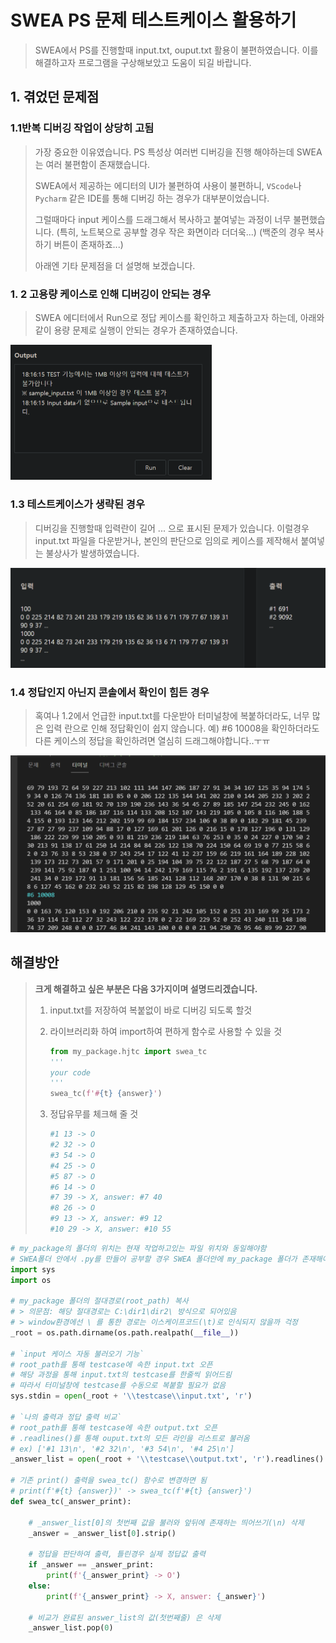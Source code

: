 # SWEA PS 문제 테스트케이스 활용하기

> SWEA에서 PS를 진행할때 input.txt, ouput.txt 활용이 불편하였습니다.
> 이를 해결하고자 프로그램을 구상해보았고 도움이 되길 바랍니다.



## 1. 겪었던 문제점

### 1.1반복 디버깅 작업이 상당히 고됨

> 가장 중요한 이유였습니다.
> PS 특성상 여러번 디버깅을 진행 해야하는데 SWEA는 여러 불편함이 존재했습니다.
>
> SWEA에서 제공하는 에디터의 UI가 불편하여 사용이 불편하니, 
> `VScode`나 `Pycharm` 같은 IDE를 통해 디버깅 하는 경우가 대부분이었습니다.
>
> 그럴때마다 input 케이스를 드래그해서 복사하고 붙여넣는 과정이 너무 불편했습니다.
> (특히, 노트북으로 공부할 경우 작은 화면이라 더더욱...)
> (백준의 경우 복사하기 버튼이 존재하죠...)
>
> 아래엔 기타 문제점을 더 설명해 보겠습니다.

### 	1. 2 고용량  케이스로 인해 디버깅이 안되는 경우

> SWEA 에디터에서 Run으로 정답 케이스를 확인하고 제출하고자 하는데, 
> 아래와 같이 용량 문제로 실행이 안되는 경우가 존재하였습니다.

<img src="SWEA PS 문제 테스트케이스 활용하기.assets/image-20220122181633546-16428448259491.png" alt="image-20220122181633546" style="zoom:50%;" />

### 1.3  테스트케이스가 생략된 경우

> 디버깅을 진행할때 입력란이 길어 ... 으로 표시된 문제가 있습니다.
> 이럴경우 input.txt 파일을 다운받거나, 본인의 판단으로 임의로 케이스를 제작해서 붙여넣는 불상사가 발생하였습니다.

<img src="SWEA PS 문제 테스트케이스 활용하기.assets/image-20220122182207017.png" alt="image-20220122182207017" style="zoom:50%;" />

### 1.4 정답인지 아닌지 콘솔에서 확인이 힘든 경우

> 혹여나 1.2에서 언급한 input.txt를 다운받아 터미널창에 복붙하더라도,
> 너무 많은 입력 란으로 인해 정답확인이 쉽지 않습니다.
> 예) #6 10008을 확인하더라도 다른 케이스의 정답을 확인하려면 열심히 드래그해야합니다..ㅜㅠ

<img src="SWEA PS 문제 테스트케이스 활용하기.assets/image-20220122182949931.png" alt="image-20220122182949931" style="zoom:50%;" />



## 해결방안

> **크게 해결하고 싶은 부분은 다음 3가지이며 설명드리겠습니다.**
>
> 1. input.txt를 저장하여 복붙없이 바로 디버깅 되도록 할것
>
> 2. 라이브러리화 하여 import하여 편하게 함수로 사용할 수 있을 것
>
>    ``` python
>    from my_package.hjtc import swea_tc
>    '''
>    your code
>    '''
>    swea_tc(f'#{t} {answer}')
>    ```
>
> 3. 정답유무를 체크해 줄 것
>
>    ```python
>    #1 13 -> O
>    #2 32 -> O
>    #3 54 -> O
>    #4 25 -> O
>    #5 87 -> O
>    #6 14 -> O
>    #7 39 -> X, answer: #7 40
>    #8 26 -> O
>    #9 13 -> X, answer: #9 12
>    #10 29 -> X, answer: #10 55
>    ```

```python
# my_package의 폴더의 위치는 현재 작업하고있는 파일 위치와 동일해야함
# SWEA폴더 안에서 .py를 만들어 공부할 경우 SWEA 폴더안에 my_package 폴더가 존재해야함
import sys
import os

# my_package 폴더의 절대경로(root_path) 복사
# > 의문점: 해당 절대경로는 C:\dir1\dir2\ 방식으로 되어있음
# > window환경에선 \ 를 통한 경로는 이스케이프코드(\t)로 인식되지 않을까 걱정
_root = os.path.dirname(os.path.realpath(__file__))

# `input 케이스 자동 불러오기 기능`
# root_path를 통해 testcase에 속한 input.txt 오픈
# 해당 과정을 통해 input.txt의 testcase를 한줄씩 읽어드림
# 따라서 터미널창에 testcase를 수동으로 복붙할 필요가 없음
sys.stdin = open(_root + '\\testcase\\input.txt', 'r')

# `나의 출력과 정답 출력 비교`
# root_path를 통해 testcase에 속한 output.txt 오픈
# .readlines()를 통해 ouput.txt의 모든 라인을 리스트로 불러옴
# ex) ['#1 13\n', '#2 32\n', '#3 54\n', '#4 25\n']
_answer_list = open(_root + '\\testcase\\output.txt', 'r').readlines()

# 기존 print() 출력을 swea_tc() 함수로 변경하면 됨
# print(f'#{t} {answer})' -> swea_tc(f'#{t} {answer}')
def swea_tc(_answer_print):
    
    # _answer_list[0]의 첫번째 값을 불러와 앞뒤에 존재하는 띄어쓰기(\n) 삭제
    _answer = _answer_list[0].strip()
    
    # 정답을 판단하여 출력, 틀린경우 실제 정답값 출력
    if _answer == _answer_print:
        print(f'{_answer_print} -> O')
    else:
        print(f'{_answer_print} -> X, answer: {_answer}')
    
    # 비교가 완료된 answer_list의 값(첫번째줄) 은 삭제
    _answer_list.pop(0)
```

